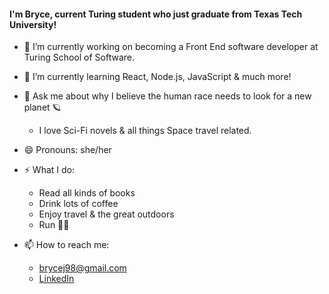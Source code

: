 
#### I'm Bryce, current Turing student who just graduate from Texas Tech University!

- 🔭  I’m currently working on becoming a Front End software developer at Turing School of Software.

- 🌱  I’m currently learning React, Node.js, JavaScript & much more!

- 💬  Ask me about why I believe the human race needs to look for a new planet 🪐
    - I love Sci-Fi novels & all things Space travel related.

- 😄  Pronouns: she/her

- ⚡ What I do:
    - Read all kinds of books
    - Drink lots of coffee
    - Enjoy travel & the great outdoors
    - Run 🏃‍♀️
    
- 📫  How to reach me: 
    - brycej98@gmail.com 
    - [LinkedIn](https://www.linkedin.com/in/bryce-jarrett/)
